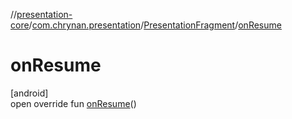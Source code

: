 //[presentation-core](../../../index.md)/[com.chrynan.presentation](../index.md)/[PresentationFragment](index.md)/[onResume](on-resume.md)

# onResume

[android]\
open override fun [onResume](on-resume.md)()
